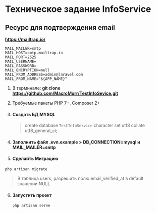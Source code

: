 Техническое задание InfoService
==========
Ресурс для подтверждения email
------------
**https://mailtrap.io/**
```
MAIL_MAILER=smtp
MAIL_HOST=smtp.mailtrap.io
MAIL_PORT=2525
MAIL_USERNAME=
MAIL_PASSWORD=
MAIL_ENCRYPTION=null
MAIL_FROM_ADDRESS=admin@laravel.com
MAIL_FROM_NAME="${APP_NAME}"
```

1. В терминале: **git clone  https://github.com/MacroMorr/TestInfoSevice.git**
3. Требуемые пакеты PHP 7+, Composer 2+

3. #### Создать БД MYSQL
   >create database `TestInfoService` character set utf8 collate utf8_general_ci;
   
4. #### Заполнить файл .evn.example > DB_CONNECTION=mysql и MAIL_MAILER=smtp
   
5. #### Сделайть Миграцию
```php artisan migrate```
> В таблица users, разрешить полю email_verified_at в default значении NULL 

6. #### Запустить проект
   ```php artisan serve```

